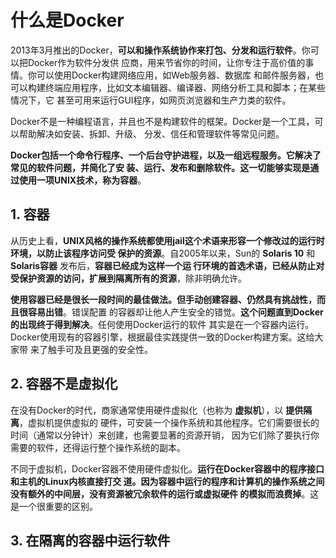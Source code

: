 什么是Docker
===================================================================================
2013年3月推出的Docker，**可以和操作系统协作来打包、分发和运行软件**。你可以把Docker作为软件分发供
应商，用来节省你的时间，让你专注于高价值的事情。你可以使用Docker构建网络应用，如Web服务器、数据库
和邮件服务器，也可以构建终端应用程序，比如文本编辑器、编译器、网络分析工具和脚本；在某些情况下，它
甚至可用来运行GUI程序，如网页浏览器和生产力类的软件。

Docker不是一种编程语言，并且也不是构建软件的框架。Docker是一个工具，可以帮助解决如安装、拆卸、升级、
分发、信任和管理软件等常见问题。

**Docker包括一个命令行程序、一个后台守护进程，以及一组远程服务。它解决了常见的软件问题，并简化了安
装、运行、发布和删除软件。这一切能够实现是通过使用一项UNIX技术，称为容器**。

## 1. 容器
从历史上看，**UNIX风格的操作系统都使用jail这个术语来形容一个修改过的运行时环境，以防止该程序访问受
保护的资源**。自2005年以来，Sun的 **Solaris 10** 和 **Solaris容器** 发布后，**容器已经成为这样一个运
行环境的首选术语，已经从防止对受保护资源的访问，扩展到隔离所有的资源**，除非明确允许。

**使用容器已经是很长一段时间的最佳做法。但手动创建容器、仍然具有挑战性，而且很容易出错**。错误配置
的容器却让他人产生安全的错觉。**这个问题直到Docker的出现终于得到解决**。任何使用Docker运行的软件
其实是在一个容器内运行。Docker使用现有的容器引擎，根据最佳实践提供一致的Docker构建方案。这给大家带
来了触手可及且更强的安全性。

## 2. 容器不是虚拟化
在没有Docker的时代，商家通常使用硬件虚拟化（也称为 **虚拟机**），以 **提供隔离**，虚拟机提供虚拟的
硬件，可安装一个操作系统和其他程序。它们需要很长的时间（通常以分钟计）来创建，也需要显著的资源开销，
因为它们除了要执行你需要的软件，还得运行整个操作系统的副本。

不同于虚拟机，Docker容器不使用硬件虚拟化。**运行在Docker容器中的程序接口和主机的Linux内核直接打交
道。因为容器中运行的程序和计算机的操作系统之间没有额外的中间层，没有资源被冗余软件的运行或虚拟硬件
的模拟而浪费掉**。这是一个很重要的区别。

## 3. 在隔离的容器中运行软件










